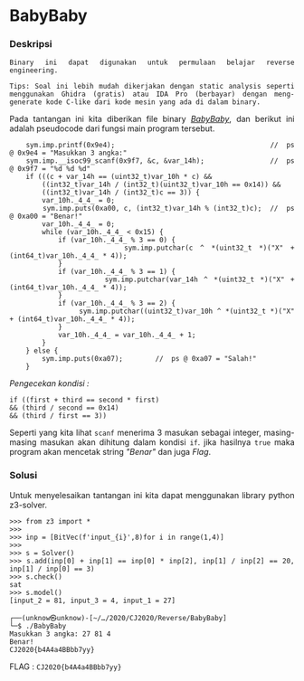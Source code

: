 <div style="text-align: justify">

# BabyBaby

### Deskripsi
```
Binary ini dapat digunakan untuk permulaan belajar reverse engineering.

Tips: Soal ini lebih mudah dikerjakan dengan static analysis seperti menggunakan Ghidra (gratis) atau IDA Pro (berbayar) dengan meng-generate kode C-like dari kode mesin yang ada di dalam binary.
```


Pada tantangan ini kita diberikan file binary *[BabyBaby](BabyBaby)*, dan berikut ini adalah pseudocode dari fungsi main program tersebut.

```
    sym.imp.printf(0x9e4);                                      //  ps @ 0x9e4 = "Masukkan 3 angka:"
    sym.imp.__isoc99_scanf(0x9f7, &c, &var_14h);                //  ps @ 0x9f7 = "%d %d %d"
    if (((c + var_14h == (uint32_t)var_10h * c) &&
        ((int32_t)var_14h / (int32_t)(uint32_t)var_10h == 0x14)) &&
        ((int32_t)var_14h / (int32_t)c == 3)) {
        var_10h._4_4_ = 0;
        sym.imp.puts(0xa00, c, (int32_t)var_14h % (int32_t)c);  //  ps @ 0xa00 = "Benar!"
        var_10h._4_4_ = 0;
        while (var_10h._4_4_ < 0x15) {
            if (var_10h._4_4_ % 3 == 0) {
                sym.imp.putchar(c ^ *(uint32_t *)("X" + (int64_t)var_10h._4_4_ * 4));
            }
            if (var_10h._4_4_ % 3 == 1) {
                sym.imp.putchar(var_14h ^ *(uint32_t *)("X" + (int64_t)var_10h._4_4_ * 4));
            }
            if (var_10h._4_4_ % 3 == 2) {
                sym.imp.putchar((uint32_t)var_10h ^ *(uint32_t *)("X" + (int64_t)var_10h._4_4_ * 4));
            }
            var_10h._4_4_ = var_10h._4_4_ + 1;
        }
    } else {
        sym.imp.puts(0xa07);        //  ps @ 0xa07 = "Salah!" 
    }
```
*Pengecekan kondisi :*
```
if ((first + third == second * first)
&& (third / second == 0x14)
&& (third / first == 3))
```

Seperti yang kita lihat `scanf` menerima 3 masukan sebagai integer, masing-masing masukan akan dihitung dalam kondisi `if`. jika hasilnya `true` maka
program akan mencetak string *"Benar"* dan juga *Flag*.

### Solusi

Untuk menyelesaikan tantangan ini kita dapat menggunakan library python z3-solver.

```
>>> from z3 import *
>>> 
>>> inp = [BitVec(f'input_{i}',8)for i in range(1,4)]
>>> 
>>> s = Solver()
>>> s.add(inp[0] + inp[1] == inp[0] * inp[2], inp[1] / inp[2] == 20, inp[1] / inp[0] == 3)
>>> s.check()
sat
>>> s.model()
[input_2 = 81, input_3 = 4, input_1 = 27]
``` 
```
┌──(unknow㉿unknow)-[~/…/2020/CJ2020/Reverse/BabyBaby]
└─$ ./BabyBaby 
Masukkan 3 angka: 27 81 4
Benar!
CJ2020{b4A4a4BBbb7yy}
```

FLAG : `CJ2020{b4A4a4BBbb7yy}`

</div>